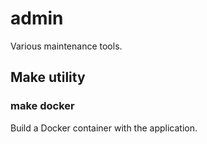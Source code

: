 # admin

Various maintenance tools.

## Make utility

### make docker

Build a Docker container with the application.

